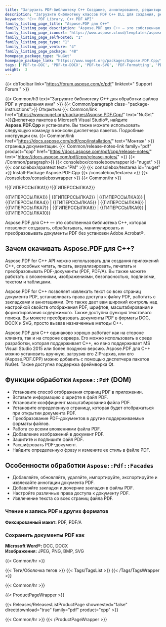 ```yaml
---
title: "Загрузить PDF-библиотеку C++ Создание, аннотирование, редактирование | Aspose.PDF"
description: "Загрузите библиотеку классов PDF C++ DLL для создания, редактирования, рендеринга и преобразования файлов PDF, PDF/A в DOC, DOCX через API. Поддерживает изображения, безопасность, подписи, текст, таблицы."
keywords: "C++ PDF Library, C++ PDF API"
family_listing_page_title: "Aspose.PDF для C++"
family_listing_page_description: "Aspose.PDF для C++ — это собственная библиотека C++, которая позволяет разработчикам добавлять возможности обработки PDF в свои приложения C++. Библиотека позволяет выполнять широкий спектр задач по обработке документов, включая создание PDF-файлов, обработку форм, работу с текстом и страницами, управление аннотациями, вложениями, закладками, работу с пользовательскими шрифтами и многое другое."
family_listing_page_iconurl: "https://www.aspose.cloud/templates/aspose/App_Themes/V3/images/pdf/272x272/aspose_pdf-for-cpp.png"
family_listing_page_selfHosted: "1"
family_listing_page_type: "1"
family_listing_page_venture: "4"
family_listing_page_package: "48"
homepage_package_type: "NuGet"
homepage_package_link: "https://www.nuget.org/packages/Aspose.PDF.Cpp/"
tags: ['PDF-to-DOC', 'PDF-to-DOCX', 'PDF-to-SVG', 'PDF-Formatting', 'PDF-Metadata', 'PDF-Attachment', 'PDF-Images', 'PDF-Encryption', 'PDF-Decryption', 'Search-PDF', 'PDF-Table', 'PDF-Annotations', 'PDF-Bookmarks', 'PDF-Security', 'PDF-Signature', 'PDF-Text-Extraction', 'PDF-to-Image', 'PDF-to-PNG', 'PDF-to-JPEG', 'PDF-to-BMP']
weight:  3
---
```


{{< dbToolbar link="https://forum.aspose.com/c/pdf" linktext=" Support Forum " >}}

{{< Common/h3 text="Загрузите библиотеку C++ для обработки файлов PDF и управления ими"  >}}
{{< Common/paragraph class="package-instructions">}}
Открытым
{{< Common/link href="https://www.nuget.org/packages/Aspose.PDF.Cpp/" text="NuGet"  >}}Диспетчер пакетов в Microsoft Visual Studio®, найдите <b>Aspose.PDF.Cpp</b> и установите. Вы также можете использовать следующую команду в консоли диспетчера пакетов. Подробные инструкции см.
{{< Common/link href="https://docs.aspose.com/pdf/cpp/installation/" text="Монтаж"  >}}страница документации.
{{< Common/release-notes-link family="pdf" product="cpp" href="https://docs.aspose.com/pdf/cpp/release-notes/" text="https://docs.aspose.com/pdf/cpp/release-notes/"  >}}
{{< /Common/paragraph>}}
{{< consolebox/consoleboxwrapper id="nuget" >}}
       {{< consolebox/spantext text="PM" >}}
       {{< consolebox/textarea id="nuget" >}} Install-Package Aspose.PDF.Cpp {{< /consolebox/textarea >}}
{{< /consolebox/consoleboxwrapper >}}
{{< Common/hr >}}

!{{ГИПЕРССЫЛКА1}} !{{ГИПЕРССЫЛКА2}}

{{ГИПЕРССЫЛКА1}} | {{ГИПЕРССЫЛКА2}} | {{ГИПЕРССЫЛКА3}} | {{ГИПЕРССЫЛКА4}} | {{ГИПЕРССЫЛКА5}} | {{ГИПЕРССЫЛКА6}} | {{ГИПЕРССЫЛКА7}} | {{ГИПЕРССЫЛКА8}} | {{ГИПЕРССЫЛКА9}} | {{ГИПЕРССЫЛКА10}}

Aspose.PDF для C++ — это собственная библиотека C++, которая позволяет создавать, обрабатывать, манипулировать и преобразовывать документы PDF без установки Adobe Acrobat®.

## Зачем скачивать Aspose.PDF для C++?

Aspose.PDF for C++ API можно использовать для создания приложений C++, способных читать, писать, визуализировать, печатать и преобразовывать PDF-документы (PDF, PDF/A). Вы также можете работать с вложениями, изображениями, безопасностью, подписями, текстом и таблицами.

Aspose.PDF for C++ позволяет извлекать текст со всех страниц документа PDF, устанавливать права доступа к файлу PDF, работать с закладками и аннотациями. Это также дает вам широкий контроль над настройкой свойств отображения PDF, шрифтов, масштабирования и форматирования содержимого. Также доступна функция текстового поиска. Вы можете преобразовать документы PDF в форматы DOC, DOCX и SVG, просто вызвав назначенные методы C++.

Aspose.PDF для C++ одинаково хорошо работает как на стороне клиента, так и на стороне сервера. Его можно использовать в среде разработки, которая поддерживает C++, но явно поддерживает MS Visual Studio 2015 или более позднюю версию. Aspose.PDF для C++ можно установить вручную, загрузив его ZIP-архив, или его (Aspose.PDF.CPP) можно добавить с помощью диспетчера пакетов NuGet. Также доступна поддержка фреймворка Qt.

## Функции обработки `Aspose::Pdf` (DOM)

- Установите способ отображения страниц PDF в приложении.
- Вставьте информацию о шрифте в файл PDF.
- Установите коэффициент масштабирования файла PDF.
- Установите определенную страницу, которая будет отображаться при открытии документа PDF.
- Преобразование PDF-документов в другие поддерживаемые форматы файлов.
- Работа со всеми вложениями файла PDF.
- Добавление изображений в документ PDF.
- Защитите и подпишите файл PDF.
- Расшифровать PDF-документ.
- Найдите определенную фразу и измените ее стиль в файле PDF.

## Особенности обработки `Aspose::Pdf::Facades`

- Добавляйте, обновляйте, удаляйте, импортируйте, экспортируйте и извлекайте аннотации документа PDF.
- Добавляйте закладки и дочерние закладки в файлы PDF.
- Настройте различные права доступа к документу PDF.
- Извлечение текста со всех страниц файла PDF.

### Чтение и запись PDF и других форматов

**Фиксированный макет:** PDF, PDF/A

### Сохранить документы PDF как

**Microsoft Word®:** DOC, DOCX\
**Изображения:** JPEG, PNG, BMP, SVG

{{< Common/hr >}}

{{< Теги/Оболочка тегов >}}
 {{< Tags/TagsList >}}
{{< /Tags/TagsWrapper >}}

{{< Common/hr >}}

{{< ProductPageWrapper >}}
<!-- ReleasesListProductPage-->
   {{< Releases/ReleasesListProductPage shownested="false"  directdownload="true" family="pdf" product="cpp" >}}
<!-- /ReleasesListProductPage-->
{{< Common/hr >}}
{{< /ProductPageWrapper >}}

